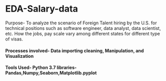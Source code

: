 # EDA-Salary-data
Purpose- To analyze the scenario of Foreign Talent hiring by the U.S. for technical positions such as software
engineer, data analyst, data scientist, etc. How the jobs, pay scale vary among different states for different type
of visas.
#### Processes involved- Data importing cleaning, Manipulation, and Visualization
#### Tools Used- Python 3.7 libraries- Pandas,Numpy,Seaborn,Matplotlib.pyplot
